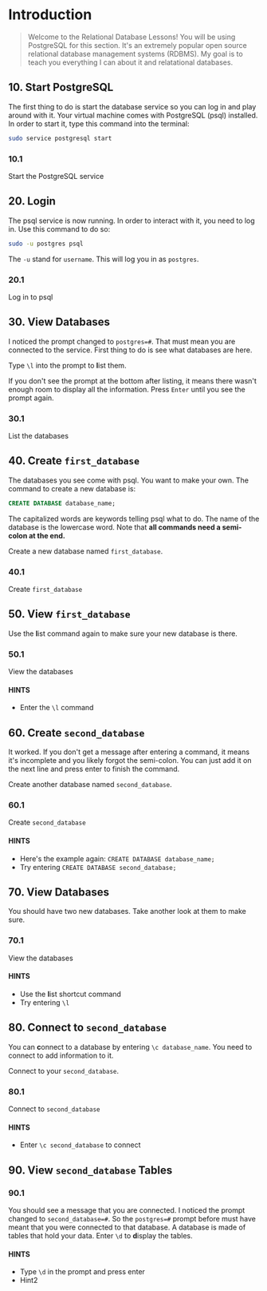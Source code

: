 # Introduction

> Welcome to the Relational Database Lessons! You will be using PostgreSQL for this section. It's an extremely popular open source relational database management systems (RDBMS). My goal is to teach you everything I can about it and relatational databases.

## 10. Start PostgreSQL

The first thing to do is start the database service so you can log in and play around with it. Your virtual machine comes with PostgreSQL (psql) installed. In order to start it, type this command into the terminal:

```bash
sudo service postgresql start
```

### 10.1

Start the PostgreSQL service

## 20. Login

The psql service is now running. In order to interact with it, you need to log in. Use this command to do so:

```bash
sudo -u postgres psql
```

The `-u` stand for `username`. This will log you in as `postgres`.

### 20.1

Log in to psql

## 30. View Databases

I noticed the prompt changed to `postgres=#`. That must mean you are connected to the service. First thing to do is see what databases are here.

Type `\l` into the prompt to **l**ist them.

If you don't see the prompt at the bottom after listing, it means there wasn't enough room to display all the information. Press `Enter` until you see the prompt again.

### 30.1

List the databases

## 40. Create `first_database`

The databases you see come with psql. You want to make your own. The command to create a new database is:

```sql
CREATE DATABASE database_name;
```

The capitalized words are keywords telling psql what to do. The name of the database is the lowercase word. Note that **all commands need a semi-colon at the end.**

Create a new database named `first_database`.

### 40.1

Create `first_database`

## 50. View `first_database`

Use the **l**ist command again to make sure your new database is there.

### 50.1

View the databases

#### HINTS

- Enter the `\l` command

## 60. Create `second_database`

It worked. If you don't get a message after entering a command, it means it's incomplete and you likely forgot the semi-colon. You can just add it on the next line and press enter to finish the command.

Create another database named `second_database`.

### 60.1

Create `second_database`

#### HINTS

- Here's the example again: `CREATE DATABASE database_name;`
- Try entering `CREATE DATABASE second_database;`

## 70. View Databases

You should have two new databases. Take another look at them to make sure.

### 70.1

View the databases

#### HINTS

- Use the **l**ist shortcut command
- Try entering `\l`

## 80. Connect to `second_database`

You can **c**onnect to a database by entering `\c database_name`. You need to connect to add information to it.

Connect to your `second_database`.

### 80.1

Connect to `second_database`

#### HINTS

- Enter `\c second_database` to connect

## 90. View `second_database` Tables

### 90.1

You should see a message that you are connected. I noticed the prompt changed to `second_database=#`. So the `postgres=#` prompt before must have meant that you were connected to that database. A database is made of tables that hold your data. Enter `\d` to **d**isplay the tables.

#### HINTS

- Type `\d` in the prompt and press enter
- Hint2
